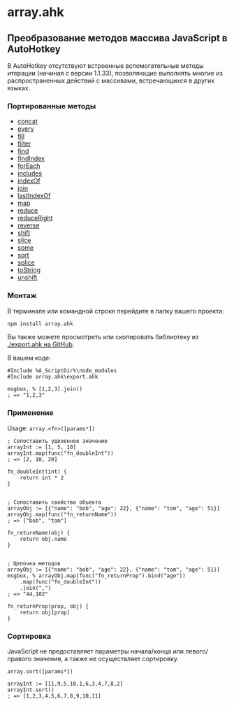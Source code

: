 # array.ahk
## Преобразование методов массива JavaScript в AutoHotkey


В AutoHotkey отсутствуют встроенные вспомогательные методы итерации (начиная с версии 1.1.33), позволяющие выполнять многие из распространенных действий с массивами, встречающихся в других языках.

### Портированные методы
* [concat](/ru/docs?id=concat)
* [every](/ru/docs?id=every)
* [fill](/ru/docs?id=fill)
* [filter](/ru/docs?id=filter)
* [find](/ru/docs?id=find)
* [findIndex](/ru/docs?id=findIndex)
* [forEach](/ru/docs?id=forEach)
* [includes](/ru/docs?id=includes)
* [indexOf](/ru/docs?id=indexOf)
* [join](/ru/docs?id=join)
* [lastIndexOf](/ru/docs?id=lastIndexOf)
* [map](/ru/docs?id=map)
* [reduce](/ru/docs?id=reduce)
* [reduceRight](/ru/docs?id=reduceRight)
* [reverse](/ru/docs?id=reverse)
* [shift](/ru/docs?id=shift)
* [slice](/ru/docs?id=slice)
* [some](/ru/docs?id=some)
* [sort](/ru/docs?id=sort)
* [splice](/ru/docs?id=splice)
* [toString](/ru/docs?id=toString)
* [unshift](/ru/docs?id=unshift)

### Монтаж

В терминале или командной строке перейдите в папку вашего проекта:

```bash
npm install array.ahk
```
Вы также можете просмотреть или скопировать библиотеку из [./export.ahk на GitHub](https://raw.githubusercontent.com/chunjee/array.ahk/master/export.ahk).


В вашем коде:

```autohotkey
#Include %A_ScriptDir%\node_modules
#Include array.ahk\export.ahk

msgbox, % [1,2,3].join()
; => "1,2,3"
```

### Применение

Usage: `array.<fn>([params*])`
```autohotkey
; Сопоставить удвоенное значение
arrayInt := [1, 5, 10]
arrayInt.map(func("fn_doubleInt"))
; => [2, 10, 20]

fn_doubleInt(int) {
	return int * 2
}


; Сопоставить свойство объекта
arrayObj := [{"name": "bob", "age": 22}, {"name": "tom", "age": 51}]
arrayObj.map(func("fn_returnName"))
; => ["bob", "tom"]

fn_returnName(obj) {
	return obj.name
}


; Цепочка методов
arrayObj := [{"name": "bob", "age": 22}, {"name": "tom", "age": 51}]
msgbox, % arrayObj.map(func("fn_returnProp").bind("age"))
	.map(func("fn_doubleInt"))
	.join(",")
; => "44,102"

fn_returnProp(prop, obj) {
	return obj[prop]
}
```

### Сортировка

JavaScript не предоставляет параметры начала/конца или левого/правого значения, а также не осуществляет сортировку.

`array.sort([params*])`
```autohotkey
arrayInt := [11,9,5,10,1,6,3,4,7,8,2]
arrayInt.sort()
; => [1,2,3,4,5,6,7,8,9,10,11]
```
